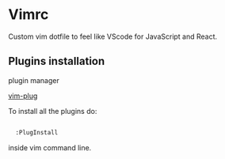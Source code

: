 # Vimrc

Custom vim dotfile to feel like VScode for JavaScript and React.

## Plugins installation

plugin manager

[vim-plug](https://github.com/junegunn/vim-plug)

To install all the plugins do:

```bash

  :PlugInstall

```

inside vim command line.

